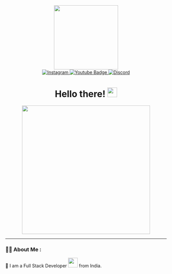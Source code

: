 <div id="header" align="center">
  <img src="https://theprintedcat.com/wp-content/uploads/2021/08/keyboard-cat-transp2.gif" width="200"/>
  
</div>

<div id="badges" align="center">
  
  <a href="www.instagram.com/dofito20">
    <img src="https://img.shields.io/badge/Instagram-white?style=for-the-badge&logo=Instagram&color=%23F7F7F7" alt="Instagram"/>
  </a>
  
  <a href="">
    <img src="https://img.shields.io/badge/YouTube-red?style=for-the-badge&logo=youtube&logoColor=white" alt="Youtube Badge"/>
  </a>

  <a href="">
    <img src="https://img.shields.io/badge/Discord-%237289d9?style=for-the-badge&logo=Discord&logoColor=white" alt="Discord"/>
  </a>
</div>

<div align="center">
  <img src="https://komarev.com/ghpvc/?username=DoFitO-dev&style=flat-square&color=blue" alt=""/>
  <h1>
    Hello there!
    <img src="https://media.giphy.com/media/hvRJCLFzcasrR4ia7z/giphy.gif" width="30px"/>
  </h1>
</div>

<div align="center">
  <img src="https://camo.githubusercontent.com/52cb4bb059b91310261d327a11e137f19fb76f971b5f8526d2a56eb598a4fe4a/68747470733a2f2f6d65646961342e67697068792e636f6d2f6d656469612f574941584b4544503852304942534158556b2f67697068792e676966" width="400"/>
</div>

---

### :man_technologist: About Me :
👋 I am a Full Stack Developer <img src="https://media.giphy.com/media/WUlplcMpOCEmTGBtBW/giphy.gif" width="30"> from India.


